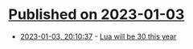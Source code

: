 # [Published on 2023-01-03](index.md)

* [2023-01-03, 20:10:37](https://news.ycombinator.com/item?id=34237303) - [Lua will be 30 this year](https://www.lua.org/news.html#1993)
